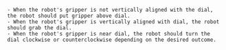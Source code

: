 
    - When the robot's gripper is not vertically aligned with the dial, the robot should put gripper above dial.
    - When the robot's gripper is vertically aligned with dial, the robot should grab the dial. 
    - When the robot's gripper is near dial, the robot should turn the dial clockwise or counterclockwise depending on the desired outcome.